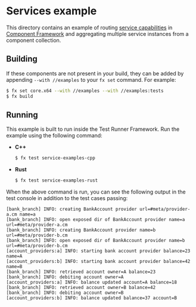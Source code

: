 # Services example

This directory contains an example of routing
[service capabilities](/docs/concepts/components/capabilities/service.md)
in [Component Framework](/docs/concepts/components/introduction.md)
and aggregating multiple service instances from a component collection.

## Building

If these components are not present in your build, they can be added by
appending `--with //examples` to your `fx set` command. For example:

```bash
$ fx set core.x64 --with //examples --with //examples:tests
$ fx build
```

## Running

This example is built to run inside the Test Runner Framework. Run the example
using the following command:

-   **C++**

    ```bash
    $ fx test service-examples-cpp
    ```

-   **Rust**

    ```bash
    $ fx test service-examples-rust
    ```

When the above command is run, you can see the following output in the test console
in addition to the test cases passing:

```
[bank_branch] INFO: creating BankAccount provider url=#meta/provider-a.cm name=a
[bank_branch] INFO: open exposed dir of BankAccount provider name=a url=#meta/provider-a.cm
[bank_branch] INFO: creating BankAccount provider name=b url=#meta/provider-b.cm
[bank_branch] INFO: open exposed dir of BankAccount provider name=b url=#meta/provider-b.cm
[account_providers:a] INFO: starting bank account provider balance=23 name=A
[account_providers:b] INFO: starting bank account provider balance=42 name=B
[bank_branch] INFO: retrieved account owner=A balance=23
[bank_branch] INFO: debiting account owner=A
[account_providers:a] INFO: balance updated account=A balance=18
[bank_branch] INFO: retrieved account owner=B balance=42
[bank_branch] INFO: debiting account owner=B
[account_providers:b] INFO: balance updated balance=37 account=B
```
